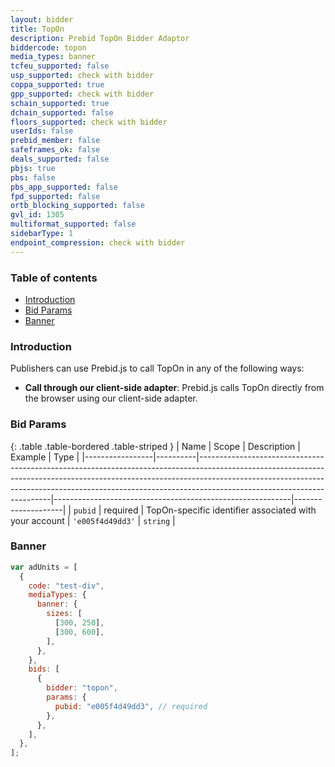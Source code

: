 ```yaml
---
layout: bidder
title: TopOn
description: Prebid TopOn Bidder Adaptor
biddercode: topon
media_types: banner
tcfeu_supported: false
usp_supported: check with bidder
coppa_supported: true
gpp_supported: check with bidder
schain_supported: true
dchain_supported: false
floors_supported: check with bidder
userIds: false
prebid_member: false
safeframes_ok: false
deals_supported: false
pbjs: true
pbs: false
pbs_app_supported: false
fpd_supported: false
ortb_blocking_supported: false
gvl_id: 1305
multiformat_supported: false
sidebarType: 1
endpoint_compression: check with bidder
---
```


### Table of contents

- [Introduction](#introduction)
- [Bid Params](#bid-params)
- [Banner](#banner)

### Introduction

Publishers can use Prebid.js to call TopOn in any of the following ways:

- **Call through our client-side adapter**: Prebid.js calls TopOn directly from the browser using our client-side adapter.

### Bid Params

{: .table .table-bordered .table-striped }
| Name | Scope | Description | Example | Type |
|-----------------|----------|-----------------------------------------------------------------------------------------------------------------------------------------------------------------------------------------------------------------------------------------------------------------------------------|-----------------------------------------------------------|--------------------|
| `pubid` | required | TopOn-specific identifier associated with your account | `'e005f4d49dd3'` | `string` |

### Banner

```javascript
var adUnits = [
  {
    code: "test-div",
    mediaTypes: {
      banner: {
        sizes: [
          [300, 250],
          [300, 600],
        ],
      },
    },
    bids: [
      {
        bidder: "topon",
        params: {
          pubid: "e005f4d49dd3", // required
        },
      },
    ],
  },
];
```
